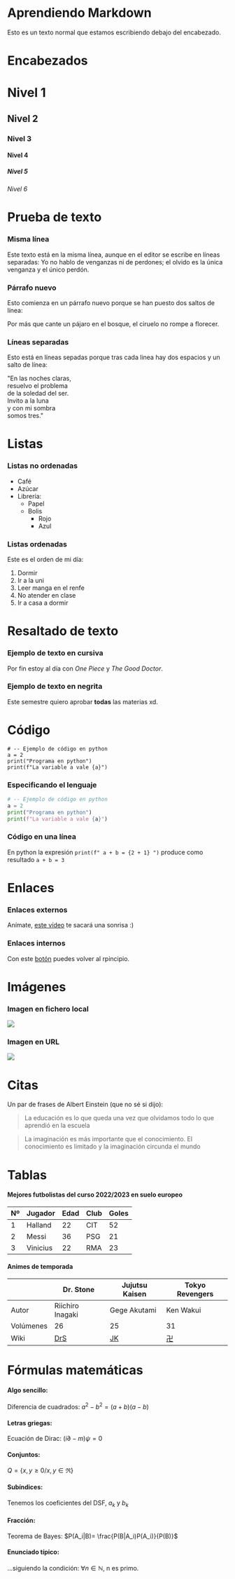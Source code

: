 # Aprendiendo Markdown

Esto es un texto normal que estamos escribiendo debajo del encabezado.

# Encabezados

# Nivel 1
## Nivel 2
### Nivel 3
#### Nivel 4
##### Nivel 5
###### Nivel 6

# Prueba de texto
### Misma línea
Este texto está en
la misma línea, aunque en el
editor se escribe en líneas separadas:
Yo no hablo de venganzas ni de perdones;
el olvido es la única venganza
y el único perdón.
### Párrafo nuevo
Esto comienza en un párrafo nuevo
porque se han puesto dos saltos de línea:

Por más que cante un pájaro
en el bosque, el ciruelo
no rompe a florecer.

### Líneas separadas
Esto está en líneas sepadas
porque tras cada linea hay
dos espacios y un salto de línea:

"En las noches claras,  
resuelvo el problema  
de la soledad del ser.  
Invito a la luna  
y con mi sombra  
somos tres."

# Listas

### Listas no ordenadas

* Café
* Azúcar
* Librería:
  * Papel
  * Bolis
    * Rojo
    * Azul  

### Listas ordenadas

Este es el orden de mi día:

1. Dormir
2. Ir a la uni
3. Leer manga en el renfe
4. No atender en clase
5. Ir a casa a dormir

# Resaltado de texto

### Ejemplo de texto en cursiva

Por fin estoy al día con *One Piece* y *The Good Doctor*.
### Ejemplo de texto en negrita

Este semestre quiero aprobar **todas** las materias xd.

# Código

```
# -- Ejemplo de código en python
a = 2
print("Programa en python")
print(f"La variable a vale {a}")
```
### Especificando el lenguaje
```python
# -- Ejemplo de código en python
a = 2
print("Programa en python")
print(f"La variable a vale {a}")
```

### Código en una línea

En python la expresión `print(f" a + b = {2 + 1} ")` produce como resultado `a + b = 3` 

# Enlaces 

### Enlaces externos

Anímate, [este vídeo](https://www.youtube.com/watch?v=hvL1339luv0&list=PLgfiR8szoXm4rYS_6Q52mUJCBQsBuZTmq&index=10) te sacará una sonrisa :)

### Enlaces internos

Con este [botón](#AprendiendoMarkdown) puedes volver al rpincipio.

# Imágenes

### Imagen en fichero local

![](Snorlax.png)

### Imagen en URL

![](https://www.adobe.com/es/express/create/media_147b85d9e4cb15b95023a74537b8dd2058027f26f.png?width=750&format=png&optimize=medium)

# Citas

Un par de frases de Albert Einstein (que no sé si dijo):

> La educación es lo que queda una vez que olvidamos todo lo que aprendió en la escuela

> La imaginación es más importante que el conocimiento. El conocimiento es limitado y la imaginación circunda el mundo

# Tablas

#### Mejores futbolistas del curso 2022/2023 en suelo europeo

| Nº | Jugador  | Edad | Club | Goles |
|----|----------|------|------|-------|
|  1 | Halland  | 22   | CIT  |  52   |
|  2 | Messi    | 36   | PSG  |  21   |
|  3 | Vinicius | 22   | RMA  |  23   |

#### Animes de temporada

|          | Dr. Stone | Jujutsu Kaisen | Tokyo Revengers |
|----------|-----------|--------|-------|
| Autor | Riichiro Inagaki | Gege Akutami | Ken Wakui |
| Volúmenes |  26  | 25 | 31 |
| Wiki  | [DrS](https://dr-stone.fandom.com/es/wiki/Dr._Stone) | [JK](https://jujutsu-kaisen.fandom.com/es/wiki/Jujutsu_Kaisen_Wiki)  | [卍](https://tokyorevengers.fandom.com/es/wiki/Tokyo%E5%8D%8DRevengers_Wiki) |

# Fórmulas matemáticas

#### Algo sencillo:

Diferencia de cuadrados: $a^2 - b^2 = (a+b)(a-b)$

#### Letras griegas:

Ecuación de Dirac: $(i\partial-m)\psi = 0$

#### Conjuntos:

$`Q = \{ x,y \geq 0 / x,y \in \Re \}`$   

#### Subíndices:

Tenemos los coeficientes del DSF, $a_k$ y $b_k$

#### Fracción:

Teorema de Bayes: $P(A_i|B)= \frac{P(B|A_i)P(A_i)}{P(B)}$

#### Enunciado típico:

...siguiendo la condición: $\forall n \in \mathbb{N}$, n es primo.

